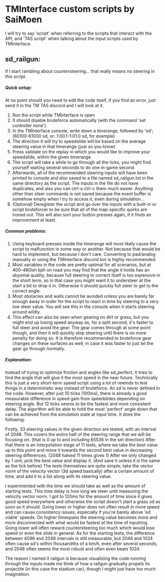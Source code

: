 # TMInterface custom scripts by SaiMoen
I will try to say 'script' when referring to the scripts that interact with the API, and 'TAS script' when talking about the input scripts used by TMInterface.

## sd_railgun:
If I start rambling about countersteering... that really means no steering in this script.

##### Quick setup:
At no point should you need to edit the code itself, if you find an error, just send it in the TM TAS discord and I will look at it.

1. Run the script while TMInterface is open
2. It should disable bruteforce automatically (with the command 'set controller none')
3. In the TMInterface console, write down a timerange, followed by 'sd'; (60100-61000 sd, or: 1:00.1-1:01.0 sd, for example)
4. The direction it will try to speedslide will be based on the average steering value in that timerange (just so you know)
5. Press validate on the replay in which you would like to improve your speedslide, within the given timerange.
6. The script will take a while to go through all the ticks, you might find yourself waiting several seconds to do one in-game second.
7. Afterwards, all of the recommended steering inputs will have been printed to console and also saved to a file named sd_railgun.txt in the same directory as the script. The inputs in the file do not have duplicates, and also you can ctrl-a ctrl-c them much easier. Anything other than steer commands is not saved because the event buffer is somehow empty when I try to access it, even during simulation...
8. (Optional) Deregister the script and go over the inputs with a built-in or script bruteforcer to be sure that all of the map-specific quirks are ironed out. This will also sort your button presses again, if it finds an improvement at least.

##### Common problems:
1. Using keyboard presses inside the timerange will most likely cause the script to malfunction in some way or another. Not because that would be hard to implement, but because I don't care. Converting to pad/analog manually or using the TMInterface discord bot is highly recommended.
2. Most variables in the code are pretty optimal for all scenarios, but at 400-480ish kph on road you may find that the angle it holds has an abysmal quality, because full steering to correct itself is too expensive in the short term, so in that case you might want it to understeer at the start a bit to drop it in. Otherwise it should quickly full steer to get to the correct angle.
3. Most obstacles and walls cannot be avoided unless you are barely far enough away in order for the script to react in time by steering to a very low steer value. You will see this in the console when it starts steering around wildly.
4. This effect can also be seen when gearing on dirt or grass, but you might end up losing speed anyway as, for a split second, it's faster to full steer and avoid the gear. The gear comes through at some point though, and then it will quickly stop steering until there is no more penalty for doing so. It is therefore recommended to bruteforce gear changes on these surfaces as well, in case it was faster to just let the gear go through normally.

##### Explanation:
Instead of trying to optimize friction and angles like sd_perfect, it tries to find the angle that will give it the most speed in the near future.
Technically this is just a very short-term speed script using a lot of rewinds to test things in a deterministic way instead of bruteforce.
An sd is never defined in the code. However, after just 10 ticks (100ms), there is already a good measurable difference in speed gain from speedslides depending on steering angle. But 12 ticks seems to be the fastest and most consistent delay.
The algorithm will be able to hold the most 'perfect' angle down that can be achieved from the simulation state at input time. It does the following:

Firstly, 33 steering values in the given direction are tested, with an interval of 2048. This covers the entire half of the steering range that we will be focusing on. (that is 0 up to and including 65536 in the set direction)
After that there is an interpolation stage of 11 tests, where we take the best value up to this point and move it towards the second best value in decreasing steering differences. (2048 halved 11 times gives 1)
After we only changed by 1 unit, pick the best value and display it. (And save it unless it is the same as the tick before)
The tests themselves are quite simple; take the vector norm of the velocity vector (3d speed basically) after a certain amount of time, and add it to a list along with its steering value.

I experimented with the time we should take as well as the amount of starting tests. This time delay is how long we steer until measuring the velocity vector norm. I got to 120ms for the amount of time since it gives good speed everywhere and otherwise the script doesn't start a grass sd as soon as it should. Going lower or higher does not often result in more speed and can cause consistency issues, especially if you're barely above 'sd viable' speeds. On higher timespans the steering value becomes more and more disconnected with what would be fastest at the time of inputting. Going lower will often reward countersteering too much which would lose speed or even the slide in general. As for the starting tests, the difference between 4096 and 2048 intervals is still measurable, but 2048 and 1024 often cause sd's within thousandths of a km/h, even after several seconds, and 2048 often seems the most robust and often even beats 1024.

The reason I named it railgun is because visualizing the code running through the inputs made me think of how a railgun gradually propels its projectile (in this case the stadium car), though I might just have too much imagination.

